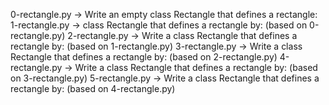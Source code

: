 0-rectangle.py -> Write an empty class Rectangle that defines a rectangle:
1-rectangle.py ->  class Rectangle that defines a rectangle by: (based on 0-rectangle.py)
2-rectangle.py -> Write a class Rectangle that defines a rectangle by: (based on 1-rectangle.py)
3-rectangle.py -> Write a class Rectangle that defines a rectangle by: (based on 2-rectangle.py)
4-rectangle.py -> Write a class Rectangle that defines a rectangle by: (based on 3-rectangle.py)
5-rectangle.py -> Write a class Rectangle that defines a rectangle by: (based on 4-rectangle.py)
